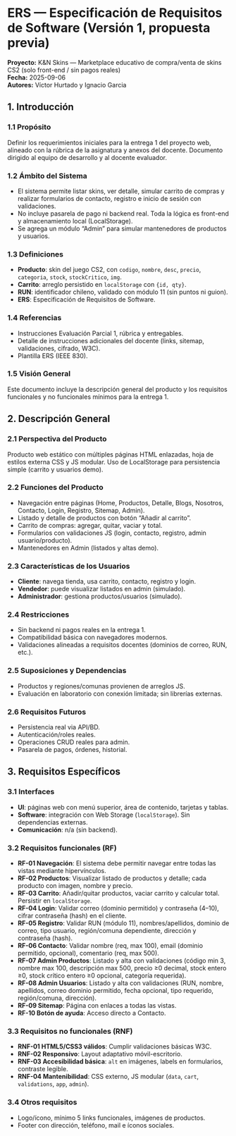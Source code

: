 
# ERS — Especificación de Requisitos de Software (Versión 1, propuesta previa)
**Proyecto:** K&amp;N Skins — Marketplace educativo de compra/venta de skins CS2 (solo front-end / sin pagos reales)  
**Fecha:** 2025-09-06  
**Autores:** Víctor Hurtado y Ignacio Garcia

## 1. Introducción
### 1.1 Propósito
Definir los requerimientos iniciales para la entrega 1 del proyecto web, alineado con la rúbrica de la asignatura y anexos del docente. Documento dirigido al equipo de desarrollo y al docente evaluador.

### 1.2 Ámbito del Sistema
- El sistema permite listar skins, ver detalle, simular carrito de compras y realizar formularios de contacto, registro e inicio de sesión con validaciones.
- No incluye pasarela de pago ni backend real. Toda la lógica es front-end y almacenamiento local (LocalStorage).
- Se agrega un módulo “Admin” para simular mantenedores de productos y usuarios.

### 1.3 Definiciones
- **Producto**: skin del juego CS2, con `codigo`, `nombre`, `desc`, `precio`, `categoria`, `stock`, `stockCritico`, `img`.
- **Carrito**: arreglo persistido en `localStorage` con `{id, qty}`.
- **RUN**: identificador chileno, validado con módulo 11 (sin puntos ni guion).
- **ERS**: Especificación de Requisitos de Software.

### 1.4 Referencias
- Instrucciones Evaluación Parcial 1, rúbrica y entregables.  
- Detalle de instrucciones adicionales del docente (links, sitemap, validaciones, cifrado, W3C).  
- Plantilla ERS (IEEE 830).

### 1.5 Visión General
Este documento incluye la descripción general del producto y los requisitos funcionales y no funcionales mínimos para la entrega 1.

## 2. Descripción General
### 2.1 Perspectiva del Producto
Producto web estático con múltiples páginas HTML enlazadas, hoja de estilos externa CSS y JS modular. Uso de LocalStorage para persistencia simple (carrito y usuarios demo).

### 2.2 Funciones del Producto
- Navegación entre páginas (Home, Productos, Detalle, Blogs, Nosotros, Contacto, Login, Registro, Sitemap, Admin).
- Listado y detalle de productos con botón “Añadir al carrito”.
- Carrito de compras: agregar, quitar, vaciar y total.
- Formularios con validaciones JS (login, contacto, registro, admin usuario/producto).
- Mantenedores en Admin (listados y altas demo).

### 2.3 Características de los Usuarios
- **Cliente**: navega tienda, usa carrito, contacto, registro y login.
- **Vendedor**: puede visualizar listados en admin (simulado).
- **Administrador**: gestiona productos/usuarios (simulado).

### 2.4 Restricciones
- Sin backend ni pagos reales en la entrega 1.
- Compatibilidad básica con navegadores modernos.
- Validaciones alineadas a requisitos docentes (dominios de correo, RUN, etc.).

### 2.5 Suposiciones y Dependencias
- Productos y regiones/comunas provienen de arreglos JS.
- Evaluación en laboratorio con conexión limitada; sin librerías externas.

### 2.6 Requisitos Futuros
- Persistencia real via API/BD.
- Autenticación/roles reales.
- Operaciones CRUD reales para admin.
- Pasarela de pagos, órdenes, historial.

## 3. Requisitos Específicos
### 3.1 Interfaces
- **UI**: páginas web con menú superior, área de contenido, tarjetas y tablas.
- **Software**: integración con Web Storage (`localStorage`). Sin dependencias externas.
- **Comunicación**: n/a (sin backend).

### 3.2 Requisitos funcionales (RF)
- **RF-01 Navegación**: El sistema debe permitir navegar entre todas las vistas mediante hipervínculos.
- **RF-02 Productos**: Visualizar listado de productos y detalle; cada producto con imagen, nombre y precio.
- **RF-03 Carrito**: Añadir/quitar productos, vaciar carrito y calcular total. Persistir en `localStorage`.
- **RF-04 Login**: Validar correo (dominio permitido) y contraseña (4–10), cifrar contraseña (hash) en el cliente.
- **RF-05 Registro**: Validar RUN (módulo 11), nombres/apellidos, dominio de correo, tipo usuario, región/comuna dependiente, dirección y contraseña (hash).
- **RF-06 Contacto**: Validar nombre (req, max 100), email (dominio permitido, opcional), comentario (req, max 500).
- **RF-07 Admin Productos**: Listado y alta con validaciones (código min 3, nombre max 100, descripción max 500, precio ≥0 decimal, stock entero ≥0, stock crítico entero ≥0 opcional, categoría requerida).
- **RF-08 Admin Usuarios**: Listado y alta con validaciones (RUN, nombre, apellidos, correo dominio permitido, fecha opcional, tipo requerido, región/comuna, dirección).
- **RF-09 Sitemap**: Página con enlaces a todas las vistas.
- **RF-10 Botón de ayuda**: Acceso directo a Contacto.

### 3.3 Requisitos no funcionales (RNF)
- **RNF-01 HTML5/CSS3 válidos**: Cumplir validaciones básicas W3C.
- **RNF-02 Responsivo**: Layout adaptativo móvil-escritorio.
- **RNF-03 Accesibilidad básica**: `alt` en imágenes, labels en formularios, contraste legible.
- **RNF-04 Mantenibilidad**: CSS externo, JS modular (`data`, `cart`, `validations`, `app`, `admin`).

### 3.4 Otros requisitos
- Logo/ícono, mínimo 5 links funcionales, imágenes de productos.
- Footer con dirección, teléfono, mail e íconos sociales.
